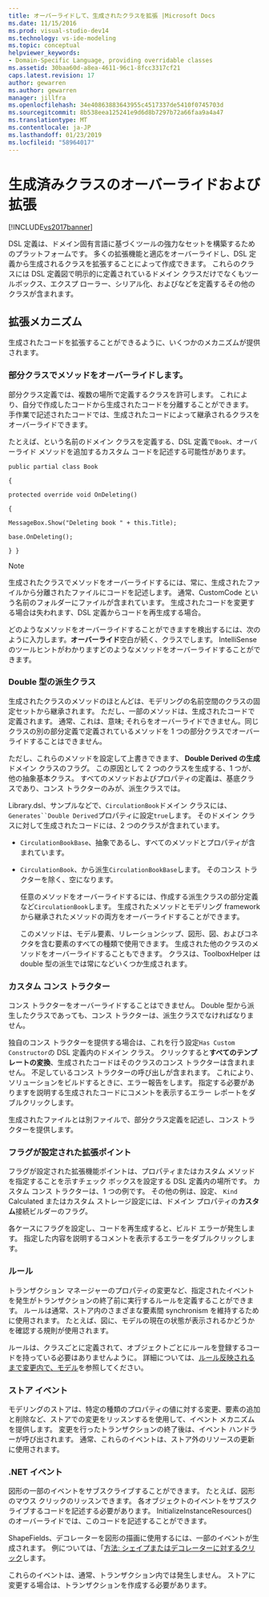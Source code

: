 ```yaml
---
title: オーバーライドして、生成されたクラスを拡張 |Microsoft Docs
ms.date: 11/15/2016
ms.prod: visual-studio-dev14
ms.technology: vs-ide-modeling
ms.topic: conceptual
helpviewer_keywords:
- Domain-Specific Language, providing overridable classes
ms.assetid: 30baa60d-a8ea-4611-96c1-8fcc3317cf21
caps.latest.revision: 17
author: gewarren
ms.author: gewarren
manager: jillfra
ms.openlocfilehash: 34e40863883643955c4517337de5410f0745703d
ms.sourcegitcommit: 8b538eea125241e9d6d8b7297b72a66faa9a4a47
ms.translationtype: MT
ms.contentlocale: ja-JP
ms.lasthandoff: 01/23/2019
ms.locfileid: "58964017"
---
```

# <a name="overriding-and-extending-the-generated-classes"></a>生成済みクラスのオーバーライドおよび拡張
[!INCLUDE[vs2017banner](../includes/vs2017banner.md)]

DSL 定義は、ドメイン固有言語に基づくツールの強力なセットを構築するためのプラットフォームです。 多くの拡張機能と適応をオーバーライドし、DSL 定義から生成されるクラスを拡張することによって作成できます。 これらのクラスには DSL 定義図で明示的に定義されているドメイン クラスだけでなくもツールボックス、エクスプ ローラー、シリアル化、およびなどを定義するその他のクラスが含まれます。  
  
## <a name="extensibility-mechanisms"></a>拡張メカニズム  
 生成されたコードを拡張することができるように、いくつかのメカニズムが提供されます。  
  
### <a name="overriding-methods-in-a-partial-class"></a>部分クラスでメソッドをオーバーライドします。  
 部分クラス定義では、複数の場所で定義するクラスを許可します。 これにより、自分で作成したコードから生成されたコードを分離することができます。 手作業で記述されたコードでは、生成されたコードによって継承されるクラスをオーバーライドできます。  
  
 たとえば、という名前のドメイン クラスを定義する、DSL 定義で`Book`、オーバーライド メソッドを追加するカスタム コードを記述する可能性があります。  
  
 `public partial class Book`  
  
 `{`  
  
 `protected override void OnDeleting()`  
  
 `{`  
  
 `MessageBox.Show("Deleting book " + this.Title);`  
  
 `base.OnDeleting();`  
  
 `} }`  
  
> [!NOTE]
>  生成されたクラスでメソッドをオーバーライドするには、常に、生成されたファイルから分離されたファイルにコードを記述します。 通常、CustomCode という名前のフォルダーにファイルが含まれています。 生成されたコードを変更する場合は失われます、DSL 定義からコードを再生成する場合。  
  
 どのようなメソッドをオーバーライドすることができますを検出するには、次のように入力します。**オーバーライド**空白が続く、クラスでします。 IntelliSense のツールヒントがわかりますどのようなメソッドをオーバーライドすることができます。  
  
### <a name="double-derived-classes"></a>Double 型の派生クラス  
 生成されたクラスのメソッドのほとんどは、モデリングの名前空間のクラスの固定セットから継承されます。 ただし、一部のメソッドは、生成されたコードで定義されます。 通常、これは、意味; それらをオーバーライドできません。同じクラスの別の部分定義で定義されているメソッドを 1 つの部分クラスでオーバーライドすることはできません。  
  
 ただし、これらのメソッドを設定して上書きできます、 **Double Derived の生成**ドメイン クラスのフラグ。 この原因として 2 つのクラスを生成する、1 つが、他の抽象基本クラス。 すべてのメソッドおよびプロパティの定義は、基底クラスであり、コンス トラクターのみが、派生クラスでは。  
  
 Library.dsl、サンプルなどで、`CirculationBook`ドメイン クラスには、`Generates``Double Derived`プロパティに設定`true`します。 そのドメイン クラスに対して生成されたコードには、2 つのクラスが含まれています。  
  
- `CirculationBookBase`、抽象であるし、すべてのメソッドとプロパティが含まれています。  
  
- `CirculationBook`、から派生`CirculationBookBase`します。 そのコンス トラクターを除く、空になります。  
  
  任意のメソッドをオーバーライドするには、作成する派生クラスの部分定義など`CirculationBook`します。 生成されたメソッドとモデリング framework から継承されたメソッドの両方をオーバーライドすることができます。  
  
  このメソッドは、モデル要素、リレーションシップ、図形、図、およびコネクタを含む要素のすべての種類で使用できます。 生成された他のクラスのメソッドをオーバーライドすることもできます。 クラスは、ToolboxHelper は double 型の派生では常になどいくつか生成されます。  
  
### <a name="custom-constructors"></a>カスタム コンス トラクター  
 コンス トラクターをオーバーライドすることはできません。 Double 型から派生したクラスであっても、コンス トラクターは、派生クラスでなければなりません。  
  
 独自のコンス トラクターを提供する場合は、これを行う設定`Has Custom Constructor`の DSL 定義内のドメイン クラス。 クリックすると**すべてのテンプレートの変換**、生成されたコードはそのクラスのコンス トラクターは含まれません。 不足しているコンス トラクターの呼び出しが含まれます。 これにより、ソリューションをビルドするときに、エラー報告をします。 指定する必要がありますを説明する生成されたコードにコメントを表示するエラー レポートをダブルクリックします。  
  
 生成されたファイルとは別ファイルで、部分クラス定義を記述し、コンス トラクターを提供します。  
  
### <a name="flagged-extension-points"></a>フラグが設定された拡張ポイント  
 フラグが設定された拡張機能ポイントは、プロパティまたはカスタム メソッドを指定することを示すチェック ボックスを設定する DSL 定義内の場所です。 カスタム コンス トラクターは、1 つの例です。 その他の例は、設定、 `Kind` Calculated またはカスタム ストレージ設定には、ドメイン プロパティの**カスタム**接続ビルダーのフラグ。  
  
 各ケースにフラグを設定し、コードを再生成すると、ビルド エラーが発生します。 指定した内容を説明するコメントを表示するエラーをダブルクリックします。  
  
### <a name="rules"></a>ルール  
 トランザクション マネージャーのプロパティの変更など、指定されたイベントを発生がトランザクションの終了前に実行するルールを定義することができます。 ルールは通常、ストア内のさまざまな要素間 synchronism を維持するために使用されます。 たとえば、図に、モデルの現在の状態が表示されるかどうかを確認する規則が使用されます。  
  
 ルールは、クラスごとに定義されて、オブジェクトごとにルールを登録するコードを持っている必要はありませんように。 詳細については、[ルール反映されるまで変更内で、モデル](../modeling/rules-propagate-changes-within-the-model.md)を参照してください。  
  
### <a name="store-events"></a>ストア イベント  
 モデリングのストアは、特定の種類のプロパティの値に対する変更、要素の追加と削除など、ストアでの変更をリッスンするを使用して、イベント メカニズムを提供します。 変更を行ったトランザクションの終了後は、イベント ハンドラーが呼び出されます。 通常、これらのイベントは、ストア外のリソースの更新に使用されます。  
  
### <a name="net-events"></a>.NET イベント  
 図形の一部のイベントをサブスクライブすることができます。 たとえば、図形のマウス クリックのリッスンできます。 各オブジェクトのイベントをサブスクライブするコードを記述する必要があります。 InitializeInstanceResources() のオーバーライドでは、このコードを記述することができます。  
  
 ShapeFields、デコレーターを図形の描画に使用するには、一部のイベントが生成されます。 例については、「[方法: シェイプまたはデコレーターに対するクリック](../modeling/how-to-intercept-a-click-on-a-shape-or-decorator.md)します。  
  
 これらのイベントは、通常、トランザクション内では発生しません。 ストアに変更する場合は、トランザクションを作成する必要があります。
